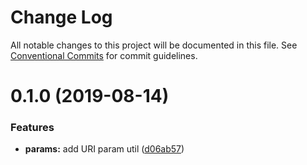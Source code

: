 # Change Log

All notable changes to this project will be documented in this file.
See [Conventional Commits](https://conventionalcommits.org) for commit guidelines.

# 0.1.0 (2019-08-14)


### Features

* **params:** add URI param util ([d06ab57](https://github.com/DavidWells/analytics/commit/d06ab57))
